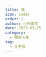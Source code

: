 ```yaml
---
title: 我
icon: coder
order: 1
author: 小孙同学
date: 2023-03-25
category:
  - 程序人生
tag:
  - 关于我
---
```


